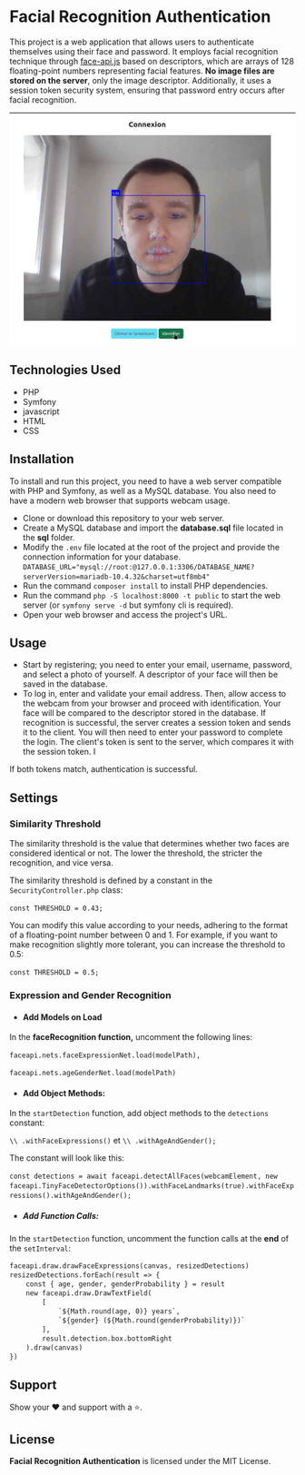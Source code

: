 # **Facial Recognition Authentication**

This project is a web application that allows users to authenticate themselves using their face and password. It employs
facial recognition technique through [face-api.js](https://github.com/justadudewhohacks/face-api.js) based on
descriptors, which are arrays of 128 floating-point numbers representing facial features.
**No image files are stored on the server**, only the image descriptor.
Additionally, it uses a session token security system, ensuring that password entry occurs after facial recognition.

![screenshot](screenshot.jpg)

## **Technologies Used**

* PHP
* Symfony
* javascript
* HTML
* CSS

## **Installation**

To install and run this project, you need to have a web server compatible with PHP and Symfony, as well as a MySQL
database. You also need to have a modern web browser that supports webcam usage.

* Clone or download this repository to your web server.
* Create a MySQL database and import the **database.sql** file located in the **sql** folder.
* Modify the `.env` file located at the root of the project and provide the connection information for your database.
  `DATABASE_URL="mysql://root:@127.0.0.1:3306/DATABASE_NAME?serverVersion=mariadb-10.4.32&charset=utf8mb4"`
* Run the command `composer install` to install PHP dependencies.
* Run the command `php -S localhost:8000 -t public` to start the web server (or `symfony serve -d` but symfony cli is required).
* Open your web browser and access the project's URL.

## **Usage**

* Start by registering; you need to enter your email, username, password, and select a photo of yourself. A descriptor
  of your face will then be saved in the database.
* To log in, enter and validate your email address. Then, allow access to the webcam from your browser and proceed with
  identification. Your face will be compared to the descriptor stored in the database. If recognition is successful, the
  server creates a session token and sends it to the client. You will then need to enter your password to complete the
  login. The client's token is sent to the server, which compares it with the session token. I

If both tokens match, authentication is successful.

## **Settings**

### Similarity Threshold

The similarity threshold is the value that determines whether two faces are considered identical or not. The lower the
threshold, the stricter the recognition, and vice versa.

The similarity threshold is defined by a constant in the `SecurityController.php` class:

`const THRESHOLD = 0.43;`

You can modify this value according to your needs, adhering to the format of a floating-point number between 0 and 1.
For example, if you want to make recognition slightly more tolerant, you can increase the threshold to 0.5:

`const THRESHOLD = 0.5;`

### Expression and Gender Recognition

* #### Add Models on Load

In the **faceRecognition function,** uncomment the following lines:

`faceapi.nets.faceExpressionNet.load(modelPath),`

`faceapi.nets.ageGenderNet.load(modelPath)`

* #### Add Object Methods:

In the `startDetection` function, add object methods to the `detections` constant:

`\\ .withFaceExpressions()` et `\\ .withAgeAndGender();`

The constant will look like this:

`const detections = await faceapi.detectAllFaces(webcamElement, new faceapi.TinyFaceDetectorOptions()).withFaceLandmarks(true).withFaceExpressions().withAgeAndGender();`

* ##### Add Function Calls:

In the `startDetection` function, uncomment the function calls at the **end** of the `setInterval`:

    faceapi.draw.drawFaceExpressions(canvas, resizedDetections)
    resizedDetections.forEach(result => {
        const { age, gender, genderProbability } = result
        new faceapi.draw.DrawTextField(
            [
                `${Math.round(age, 0)} years`,
                `${gender} (${Math.round(genderProbability)})`
            ],
            result.detection.box.bottomRight
        ).draw(canvas)
    })

## Support

Show your ❤️ and support with a ⭐.

## License

**Facial Recognition Authentication** is licensed under the MIT License.